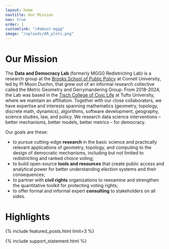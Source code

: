 ```yaml
---
layout: home
navtitle: Our Mission
nav: true
order: 1
customlink: "/#about-mggg"
image: "/uploads/AR_plots.png"
---
```


# Our Mission

The **Data and Democracy Lab** (formerly MGGG Redistricting Lab) is a research group at the [Brooks School of Public Policy](https://publicpolicy.cornell.edu/) at Cornell University, led by PI Moon Duchin, that grew out of an informal research collective called the Metric Geometry and Gerrymandering Group.   From 2018-2024, the Lab was based in the [Tisch College of Civic Life](https://tischcollege.tufts.edu/) at Tufts University, where we maintain an affiliation.  Together with our close collaborators, we have expertise and interests spanning mathematics (geometry, topology, discrete math, dynamics), algorithms, software development, geography, science studies, law, and policy. We research data science interventions – better mechanisms, better models, better metrics – for democracy.

Our goals are these:

- to pursue cutting-edge **research** in the basic science and practically
  relevant applications of geometry, topology, and computing to the design of democratic mechanisms, including but not limited to redistricting and ranked choice voting;
- to build open-source **tools and resources** that create public access and
  analytical power for better understanding election systems and their consequences;
- to partner with **civil rights** organizations to reexamine and strengthen the
  quantitative toolkit for protecting voting rights;
- to offer formal and informal expert **consulting** to stakeholders on all
  sides.

# Highlights

{% include featured_posts.html limit=3 %}

{% include support_statement.html %}
